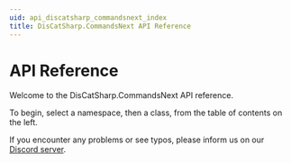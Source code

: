 ```yaml
---
uid: api_discatsharp_commandsnext_index
title: DisCatSharp.CommandsNext API Reference
---
```


# API Reference

Welcome to the DisCatSharp.CommandsNext API reference.

To begin, select a namespace, then a class, from the table of contents on the left.

If you encounter any problems or see typos, please inform us on our [Discord server](https://discord.gg/Uk7sggRBTm).
